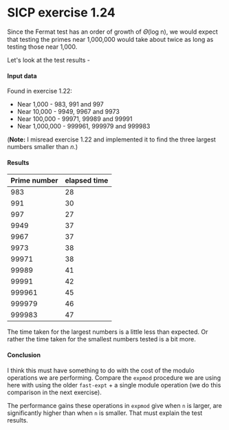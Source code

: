# SICP exercise 1.24

Since the Fermat test has an order of growth of 𝛩(log n), we would expect that testing the primes near 1,000,000 would take about twice as long as testing those near 1,000.

Let's look at the test results - 

#### Input data

Found in exercise 1.22:

* Near 1,000 - 983, 991 and 997
* Near 10,000 - 9949, 9967 and 9973
* Near 100,000 - 99971, 99989 and 99991
* Near 1,000,000 - 999961, 999979 and 999983

(__Note:__ I misread  exercise 1.22 and implemented it to find the three largest numbers smaller than _n_.)

#### Results

Prime number | elapsed time
------------ | ------------
983 | 28
991 | 30
997 | 27
9949 | 37
9967 | 37
9973 |38
99971 | 38
99989 | 41
99991 | 42
999961 | 45
999979 | 46
999983 | 47



The time taken for the largest numbers is a little less than expected. Or rather the time taken for the smallest numbers tested is a bit more.

#### Conclusion

I think this must have something to do with the cost of the modulo operations we are performing. Compare the `expmod` procedure we are using here with  using the older `fast-expt` + a single module operation (we do this comparison in the next exercise).

The performance gains these operations in `expmod` give when `n` is larger, are significantly higher than when `n` is smaller. That must explain the test results.



